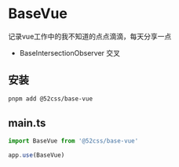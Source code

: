 # BaseVue

记录vue工作中的我不知道的点点滴滴，每天分享一点

* BaseIntersectionObserver 交叉


## 安装

```sh
pnpm add @52css/base-vue
```

## main.ts

```ts
import BaseVue from '@52css/base-vue'

app.use(BaseVue)
```
